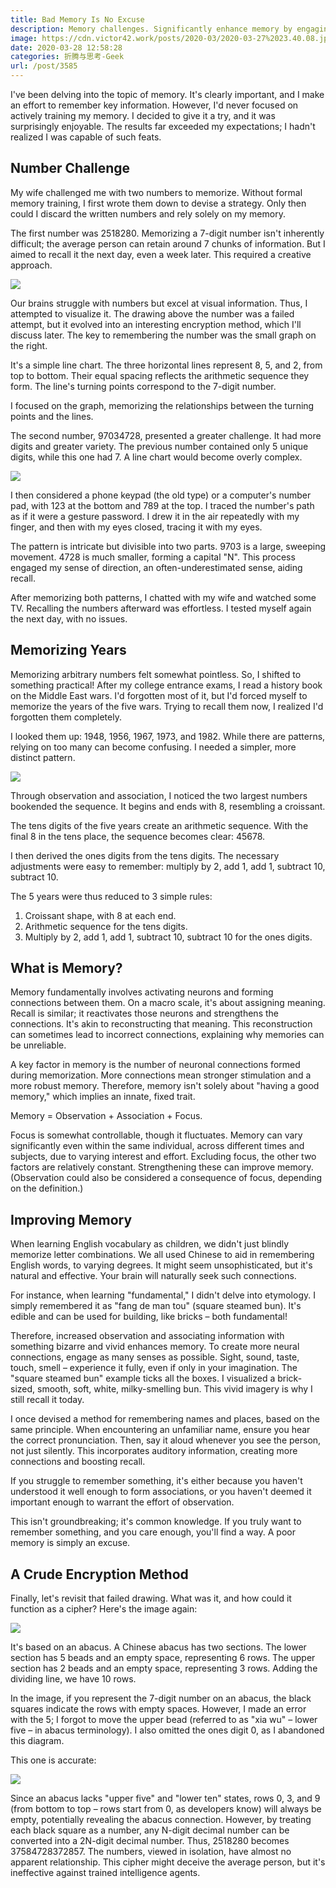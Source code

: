 ```yaml
---
title: Bad Memory Is No Excuse
description: Memory challenges. Significantly enhance memory by engaging multiple senses.
image: https://cdn.victor42.work/posts/2020-03/2020-03-27%2023.40.08.jpg
date: 2020-03-28 12:58:28
categories: 折腾与思考-Geek
url: /post/3585
---
```


I've been delving into the topic of memory. It's clearly important, and I make an effort to remember key information. However, I'd never focused on actively training my memory. I decided to give it a try, and it was surprisingly enjoyable. The results far exceeded my expectations; I hadn't realized I was capable of such feats.

## Number Challenge

My wife challenged me with two numbers to memorize. Without formal memory training, I first wrote them down to devise a strategy. Only then could I discard the written numbers and rely solely on my memory.

The first number was 2518280. Memorizing a 7-digit number isn't inherently difficult; the average person can retain around 7 chunks of information. But I aimed to recall it the next day, even a week later. This required a creative approach.

![](https://cdn.victor42.work/posts/2020-03/2020-03-27%2023.34.41.jpg)

Our brains struggle with numbers but excel at visual information. Thus, I attempted to visualize it. The drawing above the number was a failed attempt, but it evolved into an interesting encryption method, which I'll discuss later. The key to remembering the number was the small graph on the right.

It's a simple line chart. The three horizontal lines represent 8, 5, and 2, from top to bottom. Their equal spacing reflects the arithmetic sequence they form. The line's turning points correspond to the 7-digit number.

I focused on the graph, memorizing the relationships between the turning points and the lines.

The second number, 97034728, presented a greater challenge. It had more digits and greater variety. The previous number contained only 5 unique digits, while this one had 7. A line chart would become overly complex.

![](https://cdn.victor42.work/posts/2020-03/2020-03-27%2023.35.46.jpg)

I then considered a phone keypad (the old type) or a computer's number pad, with 123 at the bottom and 789 at the top. I traced the number's path as if it were a gesture password. I drew it in the air repeatedly with my finger, and then with my eyes closed, tracing it with my eyes.

The pattern is intricate but divisible into two parts. 9703 is a large, sweeping movement. 4728 is much smaller, forming a capital "N". This process engaged my sense of direction, an often-underestimated sense, aiding recall.

After memorizing both patterns, I chatted with my wife and watched some TV. Recalling the numbers afterward was effortless. I tested myself again the next day, with no issues.

## Memorizing Years

Memorizing arbitrary numbers felt somewhat pointless. So, I shifted to something practical! After my college entrance exams, I read a history book on the Middle East wars. I'd forgotten most of it, but I'd forced myself to memorize the years of the five wars. Trying to recall them now, I realized I'd forgotten them completely.

I looked them up: 1948, 1956, 1967, 1973, and 1982. While there are patterns, relying on too many can become confusing. I needed a simpler, more distinct pattern.

![](https://cdn.victor42.work/posts/2020-03/2020-03-27%2023.40.08.jpg)

Through observation and association, I noticed the two largest numbers bookended the sequence. It begins and ends with 8, resembling a croissant.

The tens digits of the five years create an arithmetic sequence. With the final 8 in the tens place, the sequence becomes clear: 45678.

I then derived the ones digits from the tens digits. The necessary adjustments were easy to remember: multiply by 2, add 1, add 1, subtract 10, subtract 10.

The 5 years were thus reduced to 3 simple rules:
1. Croissant shape, with 8 at each end.
2. Arithmetic sequence for the tens digits.
3. Multiply by 2, add 1, add 1, subtract 10, subtract 10 for the ones digits.

## What is Memory?

Memory fundamentally involves activating neurons and forming connections between them. On a macro scale, it's about assigning meaning. Recall is similar; it reactivates those neurons and strengthens the connections. It's akin to reconstructing that meaning. This reconstruction can sometimes lead to incorrect connections, explaining why memories can be unreliable.

A key factor in memory is the number of neuronal connections formed during memorization. More connections mean stronger stimulation and a more robust memory. Therefore, memory isn't solely about "having a good memory," which implies an innate, fixed trait.

Memory = Observation + Association + Focus.

Focus is somewhat controllable, though it fluctuates. Memory can vary significantly even within the same individual, across different times and subjects, due to varying interest and effort. Excluding focus, the other two factors are relatively constant. Strengthening these can improve memory. (Observation could also be considered a consequence of focus, depending on the definition.)

## Improving Memory

When learning English vocabulary as children, we didn't just blindly memorize letter combinations. We all used Chinese to aid in remembering English words, to varying degrees. It might seem unsophisticated, but it's natural and effective. Your brain will naturally seek such connections.

For instance, when learning "fundamental," I didn't delve into etymology. I simply remembered it as "fang de man tou" (square steamed bun). It's edible and can be used for building, like bricks – both fundamental!

Therefore, increased observation and associating information with something bizarre and vivid enhances memory. To create more neural connections, engage as many senses as possible. Sight, sound, taste, touch, smell – experience it fully, even if only in your imagination. The "square steamed bun" example ticks all the boxes. I visualized a brick-sized, smooth, soft, white, milky-smelling bun. This vivid imagery is why I still recall it today.

I once devised a method for remembering names and places, based on the same principle. When encountering an unfamiliar name, ensure you hear the correct pronunciation. Then, say it aloud whenever you see the person, not just silently. This incorporates auditory information, creating more connections and boosting recall.

If you struggle to remember something, it's either because you haven't understood it well enough to form associations, or you haven't deemed it important enough to warrant the effort of observation.

This isn't groundbreaking; it's common knowledge. If you truly want to remember something, and you care enough, you'll find a way. A poor memory is simply an excuse.

## A Crude Encryption Method

Finally, let's revisit that failed drawing. What was it, and how could it function as a cipher? Here's the image again:

![](https://cdn.victor42.work/posts/2020-03/2020-03-27%2023.34.41.jpg)

It's based on an abacus. A Chinese abacus has two sections. The lower section has 5 beads and an empty space, representing 6 rows. The upper section has 2 beads and an empty space, representing 3 rows. Adding the dividing line, we have 10 rows.

In the image, if you represent the 7-digit number on an abacus, the black squares indicate the rows with empty spaces. However, I made an error with the 5; I forgot to move the upper bead (referred to as "xia wu" – lower five – in abacus terminology). I also omitted the ones digit 0, as I abandoned this diagram.

This one is accurate:

![](https://cdn.victor42.work/posts/2020-03/encode.png)

Since an abacus lacks "upper five" and "lower ten" states, rows 0, 3, and 9 (from bottom to top – rows start from 0, as developers know) will always be empty, potentially revealing the abacus connection. However, by treating each black square as a number, any N-digit decimal number can be converted into a 2N-digit decimal number. Thus, 2518280 becomes 37584728372857. The numbers, viewed in isolation, have almost no apparent relationship. This cipher might deceive the average person, but it's ineffective against trained intelligence agents.
